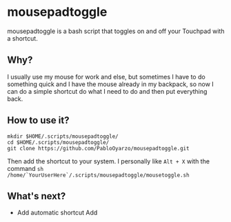 # mousepadtoggle
mousepadtoggle is a bash script that toggles on and off your Touchpad with a shortcut.

## Why?
I usually use my mouse for work and else, but sometimes I have to do something quick and I have the mouse already in my backpack, so now I can do a simple shortcut do what I need to do and then put everything back.

## How to use it?
```
mkdir $HOME/.scripts/mousepadtoggle/
cd $HOME/.scripts/mousepadtoggle/
git clone https://github.com/PabloOyarzo/mousepadtoggle.git
```

Then add the shortcut to your system.
I personally like `Alt + X` with the command
```sh /home/`YourUserHere`/.scripts/mousepadtoggle/mousetoggle.sh```

## What's next?
* Add automatic shortcut Add
